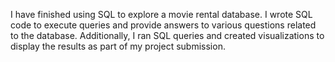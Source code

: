 I have finished using SQL to explore a movie rental database. I wrote SQL code to execute queries and provide answers to various questions related to the database. Additionally, I ran SQL queries and created visualizations to display the results as part of my project submission.